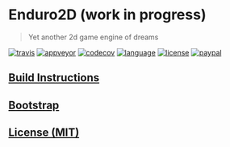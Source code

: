 # Enduro2D (work in progress)

> Yet another 2d game engine of dreams

[![travis][badge.travis]][travis]
[![appveyor][badge.appveyor]][appveyor]
[![codecov][badge.codecov]][codecov]
[![language][badge.language]][language]
[![license][badge.license]][license]
[![paypal][badge.paypal]][paypal]

## [Build Instructions](./BUILD_INSTRUCTIONS.md)

## [Bootstrap](https://github.com/enduro2d/enduro2d-bootstrap)

## [License (MIT)](./LICENSE.md)

[badge.travis]: https://img.shields.io/travis/enduro2d/enduro2d/master.svg?logo=travis
[badge.appveyor]: https://img.shields.io/appveyor/ci/BlackMATov/enduro2d/master.svg?logo=appveyor
[badge.codecov]: https://img.shields.io/codecov/c/github/enduro2d/enduro2d/master.svg?logo=codecov
[badge.language]: https://img.shields.io/badge/language-C%2B%2B17-yellow.svg
[badge.license]: https://img.shields.io/badge/license-MIT-blue.svg
[badge.paypal]: https://img.shields.io/badge/donate-PayPal-orange.svg?logo=paypal&colorA=00457C

[travis]: https://travis-ci.org/enduro2d/enduro2d
[appveyor]: https://ci.appveyor.com/project/BlackMATov/enduro2d
[codecov]: https://codecov.io/gh/enduro2d/enduro2d
[language]: https://en.wikipedia.org/wiki/C%2B%2B17
[license]: https://en.wikipedia.org/wiki/MIT_License
[paypal]: https://www.paypal.me/matov
